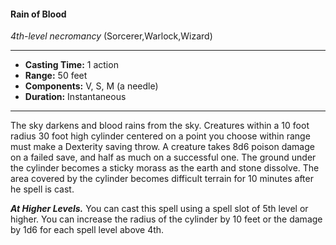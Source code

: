 #### Rain of Blood
*4th-level necromancy* (Sorcerer,Warlock,Wizard)
___
- **Casting Time:** 1 action
- **Range:** 50 feet
- **Components:** V, S, M (a needle)
- **Duration:** Instantaneous
---
The sky darkens and blood rains from the sky.
Creatures within a 10 foot radius 30 foot high
cylinder centered on a point you choose within
range must make a Dexterity saving throw. A
creature takes 8d6 poison damage on a failed save,
and half as much on a successful one. The ground
under the cylinder becomes a sticky morass as the
earth and stone dissolve. The area covered by the
cylinder becomes difficult terrain for 10 minutes
after he spell is cast.

***At Higher Levels.*** You can cast this spell using a
spell slot of 5th level or higher. You can increase the
radius of the cylinder by 10 feet or the damage by
1d6 for each spell level above 4th.
